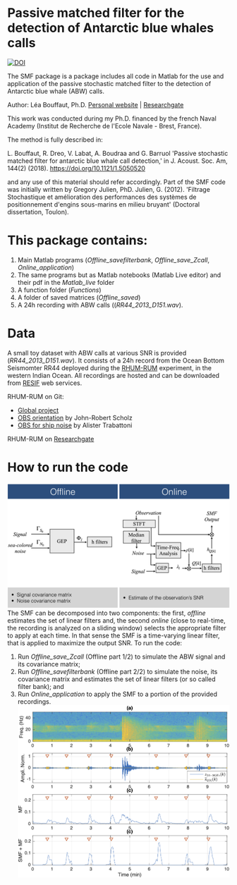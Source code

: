 # Passive matched filter for the detection of Antarctic blue whales calls
[![DOI](https://zenodo.org/badge/233867785.svg)](https://zenodo.org/badge/latestdoi/233867785)

The SMF package is a package includes all code in Matlab for the use and application of the passive stochastic matched filter to the detection of Antarctic blue whale (ABW) calls. 

Author: Léa Bouffaut, Ph.D. [Personal website](https://leabouffaut.home.blog) | [Researchgate](https://www.researchgate.net/profile/Lea_Bouffaut)

This work was conducted during my Ph.D. financed by the french Naval Academy (Institut de Recherche de l'Ecole Navale - Brest, France).

The method is fully described in:

L. Bouffaut, R. Dreo, V. Labat, A. Boudraa and G. Barruol 'Passive stochastic matched filter for antarctic blue whale call detection,' in J. Acoust. Soc. Am, 144(2) (2018).  https://doi.org/10.1121/1.5050520

and any use of this material should refer accordingly. Part of the SMF code was initially written by Gregory Julien, PhD. Julien, G. (2012). 'Filtrage Stochastique et amélioration des performances des systèmes de positionnement d'engins sous-marins en milieu bruyant' (Doctoral dissertation, Toulon).

# This package contains:
1. Main Matlab programs (<i>Offline_savefilterbank</i>, <i>Offline_save_Zcall</i>, <i>Online_application</i>)
1. The same programs but as Matlab notebooks (Matlab Live editor) and their pdf in the <i>Matlab_live</i> folder
1. A function folder (<i>Functions</i>)
1. A folder of saved matrices (<i>Offline_saved</i>)
1. A 24h recording with ABW calls ((<i>RR44_2013_D151.wav</i>).

# Data
A small toy dataset with ABW calls at various SNR is provided (<i>RR44_2013_D151.wav</i>). It consists of a 24h record from the Ocean Bottom Seismomter RR44 deployed during the [RHUM-RUM](http://www.rhum-rum.net/en/) experiment, in the western Indian Ocean. All recordings are hosted and can be downloaded from [RESIF](https://www.resif.fr/) web services.

RHUM-RUM on Git: 
- [Global project](https://github.com/rhum-rum)
- [OBS orientation](https://gitlab.com/johnrobertscholz/ppol) by John-Robert Scholz
- [OBS for ship noise](https://github.com/atrabattoni/obsea) by Alister Trabattoni

RHUM-RUM on [Researchgate](https://www.researchgate.net/project/RHUM-RUM)

# How to run the code
![SMF Scheme](https://github.com/leabouffaut/SMF_package/blob/master/Passive_SMF_scheme.png)
The SMF can be decomposed into two components: the first, <i>offline</i> estimates the set of linear filters  and, the second <i>online</i> (close to real-time, the recording is analyzed on a sliding window) selects the appropriate filter to apply at each time. In that sense the SMF is a time-varying linear filter, that is applied to maximize the output SNR.
To run the code:
1. Run <i>Offline_save_Zcall</i> (Offline part 1/2) to simulate the ABW signal and its covariance matrix;
1. Run <i>Offline_savefilterbank</i> (Offline part 2/2) to simulate the noise, its covariance matrix and estimates the set of linear filters (or so called filter bank); and
1. Run <i>Online_application</i> to apply the SMF to a portion of the provided recordings.
![SMF application](https://github.com/leabouffaut/SMF_package/blob/master/MAI_150_RR44.png)
